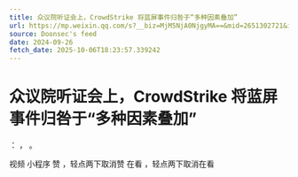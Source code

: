 ```yaml
---
title: 众议院听证会上，CrowdStrike 将蓝屏事件归咎于“多种因素叠加”
url: https://mp.weixin.qq.com/s?__biz=MjM5NjA0NjgyMA==&mid=2651302721&idx=1&sn=e6122589b699df7e25b6d5a48c959e51
source: Doonsec's feed
date: 2024-09-26
fetch_date: 2025-10-06T18:23:57.339242
---
```


# 众议院听证会上，CrowdStrike 将蓝屏事件归咎于“多种因素叠加”

：
，
。

视频
小程序
赞
，轻点两下取消赞
在看
，轻点两下取消在看